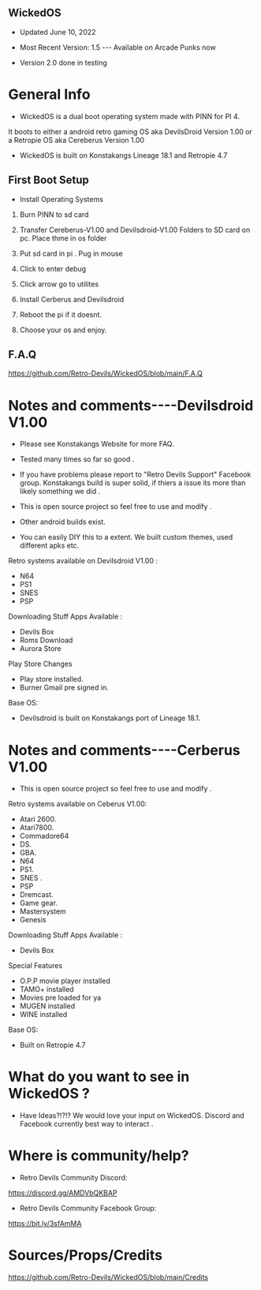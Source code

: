 
## WickedOS 

- Updated June 10, 2022

- Most Recent Version: 1.5 ---  Available on Arcade Punks now 

- Version 2.0 done in testing

# General Info 

- WickedOS is a dual boot operating system made with PINN for PI 4. 

It boots to either a android retro gaming OS aka DevilsDroid Version 1.00 or a Retropie OS aka Cereberus Version 1.00

- WickedOS is built on Konstakangs Lineage 18.1 and Retropie 4.7
  
## First Boot Setup 

* Install Operating Systems
 
1. Burn PINN to sd card 

2. Transfer Cereberus-V1.00 and Devilsdroid-V1.00 Folders to SD card on pc. Place thme in os folder  

3. Put sd card in pi . Pug in  mouse 

4. Click to enter debug

5. Click arrow go to utilites 

6. Install Cerberus and Devilsdroid

7. Reboot the pi if it doesnt.

8. Choose your os and enjoy.  


## F.A.Q

https://github.com/Retro-Devils/WickedOS/blob/main/F.A.Q

# Notes and comments----Devilsdroid V1.00

- Please see Konstakangs Website for more FAQ.

- Tested many times so far so good . 

- If you have problems please report to "Retro Devils Support" Facebook group. Konstakangs build is super solid, if thiers a issue its more than likely something we did .

- This is open source project so feel free to use and modify .

- Other android builds exist.

- You can easily DIY this to a extent. We built custom themes, used different apks etc. 

Retro systems available on Devilsdroid V1.00 :                  
- N64
- PS1              
- SNES                 
- PSP

Downloading Stuff Apps Available :
- Devils Box 
- Roms Download 
- Aurora Store 

Play Store Changes 
- Play store installed.
- Burner Gmail pre signed in.
 
Base OS:
- Devilsdroid is built on Konstakangs port of Lineage 18.1.

# Notes and comments----Cerberus V1.00


- This is open source project so feel free to use and modify .

Retro systems available on Ceberus V1.00:
- Atari 2600.        
- Atari7800.             
- Commadore64
- DS.                
- GBA.                   
- N64
- PS1.               
- SNES .                 
- PSP
- Dremcast.         
- Game gear.             
- Mastersystem
- Genesis 

Downloading Stuff Apps Available :
- Devils Box 

Special Features
- O.P.P movie player installed 
- TAMO+ installed 
- Movies pre loaded for ya
- MUGEN installed
- WINE installed

Base OS:
- Built on Retropie 4.7


# What do you want to see in WickedOS ?

- Have Ideas?!?!? We would love your input on WickedOS.  Discord and Facebook currently best way to interact .

# Where is community/help? 

- Retro Devils Community Discord:

https://discord.gg/AMDVbQKBAP 

- Retro Devils Community Facebook Group: 

https://bit.ly/3sfAmMA


# Sources/Props/Credits

https://github.com/Retro-Devils/WickedOS/blob/main/Credits
